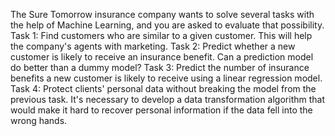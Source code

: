 The Sure Tomorrow insurance company wants to solve several tasks with the help of Machine Learning, and you are asked to evaluate that possibility.
Task 1: Find customers who are similar to a given customer. This will help the company's agents with marketing.
Task 2: Predict whether a new customer is likely to receive an insurance benefit. Can a prediction model do better than a dummy model?
Task 3: Predict the number of insurance benefits a new customer is likely to receive using a linear regression model.
Task 4: Protect clients' personal data without breaking the model from the previous task.
It's necessary to develop a data transformation algorithm that would make it hard to recover personal information if the data fell into the wrong hands. 